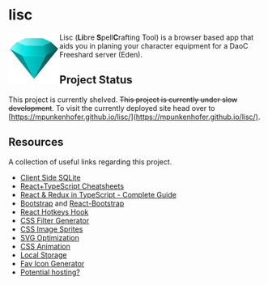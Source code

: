 # lisc

<img alt="Logo" align="left" src="https://github.com/mpunkenhofer/lisc/blob/main/assets/images/lisc.svg?raw=true" width="20%" />

Lisc (**Li**bre **S**pell**C**rafting Tool) is a browser based app that aids you in planing your character equipment for a DaoC Freeshard server (Eden).

## Project Status

This project is currently shelved. ~~This project is currently under slow development~~. To visit the currently deployed site head over to [https://mpunkenhofer.github.io/lisc/](https://mpunkenhofer.github.io/lisc/).

## Resources

A collection of useful links regarding this project.

- [Client Side SQLite](https://github.com/phiresky/sql.js-httpvfs)
- [React+TypeScript Cheatsheets](https://github.com/typescript-cheatsheets/react-typescript-cheatsheet)
- [React & Redux in TypeScript - Complete Guide](https://github.com/piotrwitek/react-redux-typescript-guide)
- [Bootstrap](https://getbootstrap.com/) and [React-Bootstrap](https://react-bootstrap.github.io/)
- [React Hotkeys Hook](https://github.com/JohannesKlauss/react-hotkeys-hook#readme)
- [CSS Filter Generator](https://codepen.io/sosuke/pen/Pjoqqp)
- [CSS Image Sprites](https://developer.mozilla.org/en-US/docs/Web/CSS/CSS_Images/Implementing_image_sprites_in_CSS)
- [SVG Optimization](https://www.npmjs.com/package/svgo)
- [CSS Animation](https://animate.style/)
- [Local Storage](https://developer.mozilla.org/en-US/docs/Web/API/Window/localStorage)
- [Fav Icon Generator](https://realfavicongenerator.net/)
- [Potential hosting?](https://mdbootstrap.com/docs/standard/cli/getting-started/mern/)
